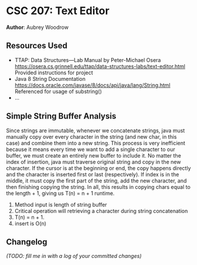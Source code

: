 # CSC 207: Text Editor

**Author**: Aubrey Woodrow

## Resources Used

+ TTAP: Data Structures—Lab Manual by Peter-Michael Osera
https://osera.cs.grinnell.edu/ttap/data-structures-labs/text-editor.html
Provided instructions for project
+ Java 8 String Documentation
https://docs.oracle.com/javase/8/docs/api/java/lang/String.html
Referenced for usage of substring()
+ ...

## Simple String Buffer Analysis
Since strings are immutable, whenever we concatenate strings, java must manually copy
over every character in the string (and new char, in this case) and combine them into a new
string. This process is very inefficient because it means every time we want to add a single
character to our buffer, we must create an entirely new buffer to include it. No matter the
index of insertion, java must traverse original string and copy in the new character. If the 
cursor is at the beginning or end, the copy happens directly and the character is inserted
first or last (respectively). If index is in the middle, it must copy the first part of the
string, add the new character, and then finishing copying the string. In all, this results
in copying chars equal to the length + 1, giving us T(n) = n + 1 runtime.

1. Method input is length of string buffer
2. Critical operation will retrieving a character during string concatenation
3. T(n) = n + 1.
4. insert is O(n)

## Changelog

_(TODO: fill me in with a log of your committed changes)_
